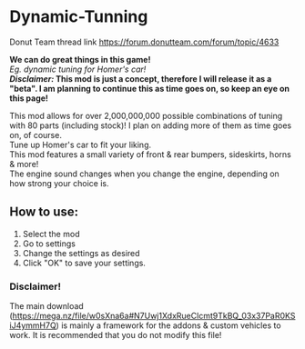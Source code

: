 # Dynamic-Tunning
Donut Team thread link https://forum.donutteam.com/forum/topic/4633

**We can do great things in this game!**  
_Eg. dynamic tuning for Homer's car!_  
**_Disclaimer:_ This mod is just a concept, therefore I will release it as a "beta". I am planning to continue this as time goes on, so keep an eye on this page!**  

This mod allows for over 2,000,000,000 possible combinations of tuning with 80 parts (including stock)! I plan on adding more of them as time goes on, of course.  
Tune up Homer's car to fit your liking.  
This mod features a small variety of front & rear bumpers, sideskirts, horns & more!  
The engine sound changes when you change the engine, depending on how strong your choice is.  

## How to use:
1) Select the mod  
2) Go to settings  
3) Change the settings as desired  
4) Click "OK" to save your settings.  

### Disclaimer!
The main download (https://mega.nz/file/w0sXna6a#N7Uwj1XdxRueClcmt9TkBQ_03x37PaR0KSiJ4ymmH7Q) is mainly a framework for the addons & custom vehicles to work.
It is recommended that you do not modify this file!
